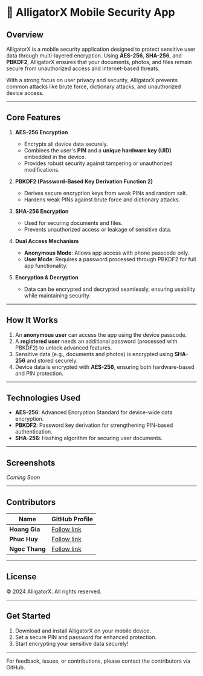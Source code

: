# 📱 **AlligatorX Mobile Security App**

## **Overview**
AlligatorX is a mobile security application designed to protect sensitive user data through multi-layered encryption. Using **AES-256**, **SHA-256**, and **PBKDF2**, AlligatorX ensures that your documents, photos, and files remain secure from unauthorized access and internet-based threats.  

With a strong focus on user privacy and security, AlligatorX prevents common attacks like brute force, dictionary attacks, and unauthorized device access.

---

## **Core Features**
1. **AES-256 Encryption**  
   - Encrypts all device data securely.  
   - Combines the user's **PIN** and a **unique hardware key (UID)** embedded in the device.  
   - Provides robust security against tampering or unauthorized modifications.

2. **PBKDF2 (Password-Based Key Derivation Function 2)**  
   - Derives secure encryption keys from weak PINs and random salt.  
   - Hardens weak PINs against brute force and dictionary attacks.

3. **SHA-256 Encryption**  
   - Used for securing documents and files.  
   - Prevents unauthorized access or leakage of sensitive data.

4. **Dual Access Mechanism**  
   - **Anonymous Mode**: Allows app access with phone passcode only.  
   - **User Mode**: Requires a password processed through PBKDF2 for full app functionality.

5. **Encryption & Decryption**  
   - Data can be encrypted and decrypted seamlessly, ensuring usability while maintaining security.

---

## **How It Works**
1. An **anonymous user** can access the app using the device passcode.  
2. A **registered user** needs an additional password (processed with PBKDF2) to unlock advanced features.  
3. Sensitive data (e.g., documents and photos) is encrypted using **SHA-256** and stored securely.  
4. Device data is encrypted with **AES-256**, ensuring both hardware-based and PIN protection.

---

## **Technologies Used**
- **AES-256**: Advanced Encryption Standard for device-wide data encryption.  
- **PBKDF2**: Password key derivation for strengthening PIN-based authentication.  
- **SHA-256**: Hashing algorithm for securing user documents.  

---

## **Screenshots**  
*Coming Soon*  

---

## **Contributors**
| Name           | GitHub Profile                               |
|----------------|----------------------------------------------|
| **Hoang Gia**  | [Follow link](https://github.com/uziii2208)  |
| **Phuc Huy**   | [Follow link](https://github.com/huypnn2811) |
| **Ngoc Thang** | [Follow link](https://github.com/uziii2208)  |

---

## **License**
© 2024 AlligatorX. All rights reserved.  

---

## **Get Started**  
1. Download and install AlligatorX on your mobile device.  
2. Set a secure PIN and password for enhanced protection.  
3. Start encrypting your sensitive data securely!

---

For feedback, issues, or contributions, please contact the contributors via GitHub.  


<!-- Security scan triggered at 2025-09-02 05:21:10 -->

<!-- Security scan triggered at 2025-09-09 05:44:50 -->